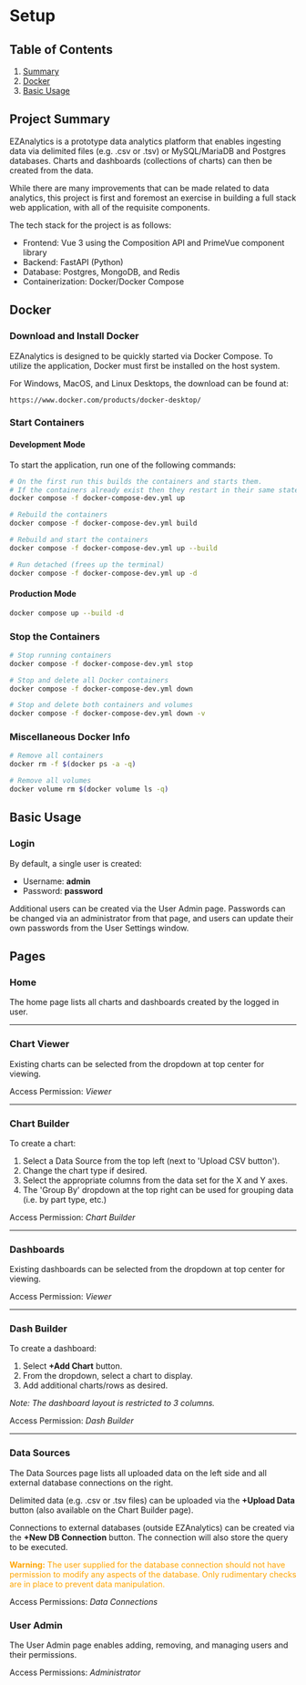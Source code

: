 # Setup
## Table of Contents
1. [Summary](#project-summary)
2. [Docker](#docker)
2. [Basic Usage](#basic-usage)

## Project Summary
EZAnalytics is a prototype data analytics platform that enables ingesting data via delimited files (e.g. .csv or .tsv) or MySQL/MariaDB and Postgres databases. Charts and dashboards (collections of charts) can then be created from the data.

While there are many improvements that can be made related to data analytics, this project is first and foremost an exercise in building a full stack web application, with all of the requisite components.

The tech stack for the project is as follows:

- Frontend: Vue 3 using the Composition API and PrimeVue component library
- Backend: FastAPI (Python)
- Database: Postgres, MongoDB, and Redis
- Containerization: Docker/Docker Compose

## Docker
### Download and Install Docker
EZAnalytics is designed to be quickly started via Docker Compose. To utilize the application, Docker must first be installed on the host system.

For Windows, MacOS, and Linux Desktops, the download can be found at:

    https://www.docker.com/products/docker-desktop/

### Start Containers

#### Development Mode
To start the application, run one of the following commands:
```sh
# On the first run this builds the containers and starts them.
# If the containers already exist then they restart in their same state.
docker compose -f docker-compose-dev.yml up 

# Rebuild the containers
docker compose -f docker-compose-dev.yml build

# Rebuild and start the containers
docker compose -f docker-compose-dev.yml up --build

# Run detached (frees up the terminal)
docker compose -f docker-compose-dev.yml up -d

```

#### Production Mode
```sh
docker compose up --build -d
```


### Stop the Containers
```sh
# Stop running containers
docker compose -f docker-compose-dev.yml stop

# Stop and delete all Docker containers
docker compose -f docker-compose-dev.yml down

# Stop and delete both containers and volumes
docker compose -f docker-compose-dev.yml down -v
```

### Miscellaneous Docker Info
```sh
# Remove all containers
docker rm -f $(docker ps -a -q)  

# Remove all volumes
docker volume rm $(docker volume ls -q)  
```

## Basic Usage
### Login
By default, a single user is created:
- Username: **admin**
- Password: **password**

Additional users can be created via the User Admin page. Passwords can be changed via an administrator from that page, and users can update their own passwords from the User Settings window.

## Pages

### Home
The home page lists all charts and dashboards created by the logged in user.

---
### Chart Viewer
Existing charts can be selected from the dropdown at top center for viewing.

Access Permission: *Viewer*

---
### Chart Builder
To create a chart:
1. Select a Data Source from the top left (next to 'Upload CSV button').
2. Change the chart type if desired.
3. Select the appropriate columns from the data set for the X and Y axes.
4. The 'Group By' dropdown at the top right can be used for grouping data (i.e. by part type, etc.)

Access Permission: *Chart Builder*

---
### Dashboards

Existing dashboards can be selected from the dropdown at top center for viewing.

Access Permission: *Viewer*

---
### Dash Builder
To create a dashboard:
1. Select **+Add Chart** button.
2. From the dropdown, select a chart to display.
3. Add additional charts/rows as desired.

*Note: The dashboard layout is restricted to 3 columns.*

Access Permission: *Dash Builder*

---
### Data Sources
The Data Sources page lists all uploaded data on the left side and all external database connections on the right.

Delimited data (e.g. .csv or .tsv files) can be uploaded via the **+Upload Data** button (also available on the Chart Builder page).

Connections to external databases (outside EZAnalytics) can be created via the **+New DB Connection** button. The connection will also store the query to be executed.

<span style="color: orange">**Warning:** The user supplied for the database connection should not have permission to modify any aspects of the database. Only rudimentary checks are in place to prevent data manipulation.</span>

Access Permissions: *Data Connections*

### User Admin
The User Admin page enables adding, removing, and managing users and their permissions.

Access Permissions: *Administrator*